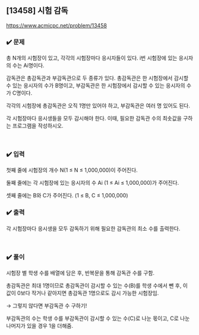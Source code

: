 ## [13458] 시험 감독
https://www.acmicpc.net/problem/13458

### ✔️ 문제
총 N개의 시험장이 있고, 각각의 시험장마다 응시자들이 있다. i번 시험장에 있는 응시자의 수는 Ai명이다.

감독관은 총감독관과 부감독관으로 두 종류가 있다. 총감독관은 한 시험장에서 감시할 수 있는 응시자의 수가 B명이고, 부감독관은 한 시험장에서 감시할 수 있는 응시자의 수가 C명이다.

각각의 시험장에 총감독관은 오직 1명만 있어야 하고, 부감독관은 여러 명 있어도 된다.

각 시험장마다 응시생들을 모두 감시해야 한다. 이때, 필요한 감독관 수의 최솟값을 구하는 프로그램을 작성하시오.

<br/>

### ✔️ 입력
첫째 줄에 시험장의 개수 N(1 ≤ N ≤ 1,000,000)이 주어진다.

둘째 줄에는 각 시험장에 있는 응시자의 수 Ai (1 ≤ Ai ≤ 1,000,000)가 주어진다.

셋째 줄에는 B와 C가 주어진다. (1 ≤ B, C ≤ 1,000,000)

### ✔️ 출력
각 시험장마다 응시생을 모두 감독하기 위해 필요한 감독관의 최소 수를 출력한다.

<br/>

### ✔️ 풀이
시험장 별 학생 수를 배열에 담은 후, 반복문을 통해 감독관 수를 구함.

총감독관은 최대 1명이므로 총감독관이 감시할 수 있는 수(B)를 학생 수에서 뺀 후, 이 값이 0보다 작거나 같아지면 총감독관 1명으로도 감시 가능한 시험장임.

→ 그렇지 않다면 부감독관 수 구하기!

부감독관의 수는 학생 수를 부감독관이 감시할 수 있는 수(C)로 나눈 몫이고, C로 나눈 나머지가 있을 경우 1을 더해줌.
